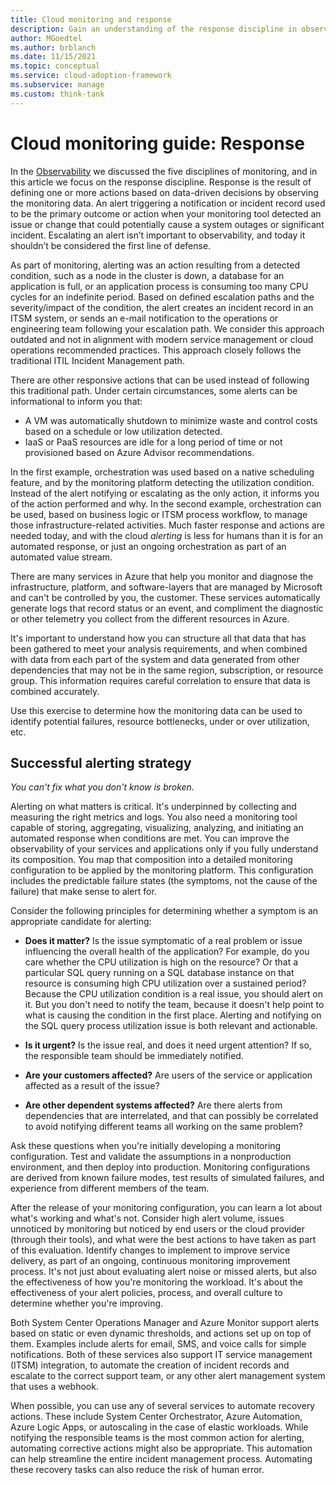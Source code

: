 ```yaml
---
title: Cloud monitoring and response
description: Gain an understanding of the response discipline in observability and recommended approaches to acting on significant events detected.
author: MGoedtel
ms.author: brblanch
ms.date: 11/15/2021
ms.topic: conceptual
ms.service: cloud-adoption-framework
ms.subservice: manage
ms.custom: think-tank
---
```


# Cloud monitoring guide: Response

In the [Observability](observability.md) we discussed the five disciplines of monitoring, and in this article we focus on the response discipline. Response is the result of defining one or more actions based on data-driven decisions by observing the monitoring data.  An alert triggering a notification or incident record used to be the primary outcome or action when your monitoring tool detected an issue or change that could potentially cause a system outages or significant incident. Escalating an alert isn’t important to observability, and today it shouldn’t be considered the first line of defense.

As part of monitoring, alerting was an action resulting from a detected condition, such as a node in the cluster is down, a database for an application is full, or an application process is consuming too many CPU cycles for an indefinite period. Based on defined escalation paths and the severity/impact of the condition, the alert creates an incident record in an ITSM system, or sends an e-mail notification to the operations or engineering team following your escalation path. We consider this approach outdated and not in alignment with modern service management or cloud operations recommended practices. This approach closely follows the traditional ITIL Incident Management path.

There are other responsive actions that can be used instead of following this traditional path. Under certain circumstances, some alerts can be informational to inform you that:

* A VM was automatically shutdown to minimize waste and control costs based on a schedule or low utilization detected.
* IaaS or PaaS resources are idle for a long period of time or not provisioned based on Azure Advisor recommendations.

In the first example, orchestration was used based on a native scheduling feature, and by the monitoring platform detecting the utilization condition. Instead of the alert notifying or escalating as the only action, it informs you of the action performed and why. In the second example, orchestration can be used, based on business logic or ITSM process workflow, to manage those infrastructure-related activities. Much faster response and actions are needed today, and with the cloud *alerting* is less for humans than it is for an automated response, or just an ongoing orchestration as part of an automated value stream.

There are many services in Azure that help you monitor and diagnose the infrastructure, platform, and software-layers that are managed by Microsoft and can't be controlled by you, the customer. These services automatically generate logs that record status or an event, and compliment the diagnostic or other telemetry you collect from the different resources in Azure.

It's important to understand how you can structure all that data that has been gathered to meet your analysis requirements, and when combined with data from each part of the system and data generated from other dependencies that may not be in the same region, subscription, or resource group. This information requires careful correlation to ensure that data is combined accurately.

Use this exercise to determine how the monitoring data can be used to identify potential failures, resource bottlenecks, under or over utilization, etc.

## Successful alerting strategy

*You can't fix what you don't know is broken.*

Alerting on what matters is critical. It's underpinned by collecting and measuring the right metrics and logs. You also need a monitoring tool capable of storing, aggregating, visualizing, analyzing, and initiating an automated response when conditions are met. You can improve the observability of your services and applications only if you fully understand its composition. You map that composition into a detailed monitoring configuration to be applied by the monitoring platform. This configuration includes the predictable failure states (the symptoms, not the cause of the failure) that make sense to alert for.

Consider the following principles for determining whether a symptom is an appropriate candidate for alerting:

- **Does it matter?** Is the issue symptomatic of a real problem or issue influencing the overall health of the application? For example, do you care whether the CPU utilization is high on the resource? Or that a particular SQL query running on a SQL database instance on that resource is consuming high CPU utilization over a sustained period? Because the CPU utilization condition is a real issue, you should alert on it. But you don't need to notify the team, because it doesn't help point to what is causing the condition in the first place. Alerting and notifying on the SQL query process utilization issue is both relevant and actionable.

- **Is it urgent?** Is the issue real, and does it need urgent attention? If so, the responsible team should be immediately notified.

- **Are your customers affected?** Are users of the service or application affected as a result of the issue?

- **Are other dependent systems affected?** Are there alerts from dependencies that are interrelated, and that can possibly be correlated to avoid notifying different teams all working on the same problem?

Ask these questions when you're initially developing a monitoring configuration. Test and validate the assumptions in a nonproduction environment, and then deploy into production. Monitoring configurations are derived from known failure modes, test results of simulated failures, and experience from different members of the team.

After the release of your monitoring configuration, you can learn a lot about what's working and what's not. Consider high alert volume, issues unnoticed by monitoring but noticed by end users or the cloud provider (through their tools), and what were the best actions to have taken as part of this evaluation. Identify changes to implement to improve service delivery, as part of an ongoing, continuous monitoring improvement process. It's not just about evaluating alert noise or missed alerts, but also the effectiveness of how you're monitoring the workload. It's about the effectiveness of your alert policies, process, and overall culture to determine whether you're improving.

Both System Center Operations Manager and Azure Monitor support alerts based on static or even dynamic thresholds, and actions set up on top of them. Examples include alerts for email, SMS, and voice calls for simple notifications. Both of these services also support IT service management (ITSM) integration, to automate the creation of incident records and escalate to the correct support team, or any other alert management system that uses a webhook.

When possible, you can use any of several services to automate recovery actions. These include System Center Orchestrator, Azure Automation, Azure Logic Apps, or autoscaling in the case of elastic workloads. While notifying the responsible teams is the most common action for alerting, automating corrective actions might also be appropriate. This automation can help streamline the entire incident management process. Automating these recovery tasks can also reduce the risk of human error.
